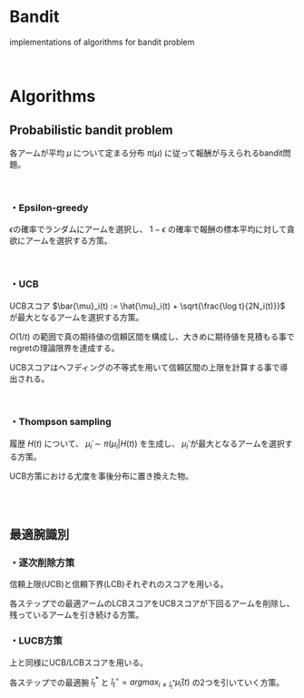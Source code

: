 # Bandit
implementations of algorithms for bandit problem

<br>

# Algorithms

## Probabilistic bandit problem
各アームが平均 $\mu$ について定まる分布 $\pi(\mu)$ に従って報酬が与えられるbandit問題。

<br>

### ・Epsilon-greedy
$\epsilon$の確率でランダムにアームを選択し、 $1-\epsilon$ の確率で報酬の標本平均に対して貪欲にアームを選択する方策。

<br>

### ・UCB
UCBスコア $\bar{\mu}_i(t) := \hat{\mu}_i(t) + \sqrt{\frac{\log t}{2N_i(t)}}$ が最大となるアームを選択する方策。

$O(1/t)$ の範囲で真の期待値の信頼区間を構成し、大きめに期待値を見積もる事でregretの理論限界を達成する。

UCBスコアはヘフディングの不等式を用いて信頼区間の上限を計算する事で導出される。

<br>

### ・Thompson sampling
履歴 $H(t)$ について、 $\tilde{\mu}_i \sim \pi(\mu_i | H(t))$ を生成し、 $\tilde{\mu}_i$ が最大となるアームを選択する方策。

UCB方策における尤度を事後分布に置き換えた物。


<br><br>



## 最適腕識別

### ・逐次削除方策
信頼上限(UCB)と信頼下界(LCB)それぞれのスコアを用いる。

各ステップでの最適アームのLCBスコアをUCBスコアが下回るアームを削除し、
残っているアームを引き続ける方策。


### ・LUCB方策
上と同様にUCB/LCBスコアを用いる。

各ステップでの最適腕 $\hat{i}^\ast_{t}$ と $\hat{i}^\circ_t=argmax_{i \neq \hat{i}^\ast_{t}}\bar{\mu}_i(t)$ の2つを引いていく方策。
